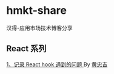 # hmkt-share
汉得-应用市场技术博客分享

## React 系列
[1、记录 React hook 遇到的问题
](https://github.com/184455/hmkt-share/issues) By [黄忠吉](https://github.com/184455)
